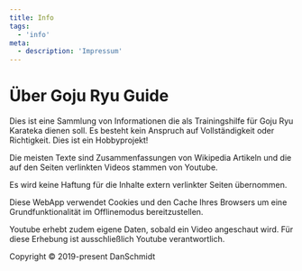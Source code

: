 ```yaml
---
title: Info
tags:
  - 'info'
meta:
  - description: 'Impressum'
---
```


# Über Goju Ryu Guide

Dies ist eine Sammlung von Informationen die als Trainingshilfe für Goju Ryu Karateka dienen soll. Es besteht kein Anspruch auf Vollständigkeit oder Richtigkeit. Dies ist ein Hobbyprojekt!

Die meisten Texte sind Zusammenfassungen von Wikipedia Artikeln und die auf den Seiten verlinkten Videos stammen von Youtube.

Es wird keine Haftung für die Inhalte extern verlinkter Seiten übernommen.

Diese WebApp verwendet Cookies und den Cache Ihres Browsers um eine Grundfunktionalität im Offlinemodus bereitzustellen.

Youtube erhebt zudem eigene Daten, sobald ein Video angeschaut wird. Für diese Erhebung ist ausschließlich Youtube verantwortlich.

Copyright © 2019-present DanSchmidt